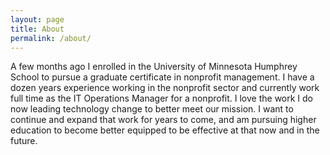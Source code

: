 ```yaml
---
layout: page
title: About
permalink: /about/
---
```


A few months ago I enrolled in the University of Minnesota Humphrey School to pursue a graduate certificate in nonprofit management. I have a dozen years experience working in the nonprofit sector and currently work full time as the IT Operations Manager for a nonprofit. I love the work I do now leading technology change to better meet our mission. I want to continue and expand that work for years to come, and am pursuing higher education to become better equipped to be effective at that now and in the future.